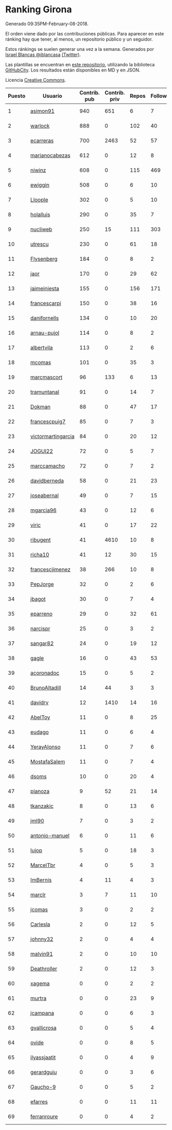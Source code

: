 # Ranking Girona

Generado 09:35PM-February-08-2018.

El orden viene dado por las contribuciones públicas. Para aparecer en este ránking hay que tener, al menos, un repositorio público y un seguidor.

Estos ránkings se suelen generar una vez a la semana. Generados por [Israel Blancas @iblancasa](https://github.com/iblancasa/) [(Twitter)](https://twitter.com/iblancasa).

Las plantillas se encuentran en [este repositorio](https://github.com/iblancasa/GH-Spanish-Ranking), utilizando la biblioteca [GitHubCity](https://github.com/iblancasa/GitHubCity). Los resultados están disponibles en MD y en JSON.

Licencia [Creative Commons](https://creativecommons.org/licenses/by/4.0/).

| Puesto   |  Usuario  | Contrib. pub | Contrib. priv |Repos| Followers | Desde |  Avatar  |
|----------|-----------|--------------|---------------|-----|-----------|-------|----------|
|1|[asimon91](https://github.com/asimon91)|940|651|6|7|2015-07-06|![asimon91](https://avatars3.githubusercontent.com/u/13195695)|
|2|[warlock](https://github.com/warlock)|888|0|102|40|2010-02-03|![warlock](https://avatars2.githubusercontent.com/u/194981)|
|3|[ecarreras](https://github.com/ecarreras)|700|2463|52|57|2010-06-02|![ecarreras](https://avatars3.githubusercontent.com/u/294235)|
|4|[marianocabezas](https://github.com/marianocabezas)|612|0|12|8|2016-05-10|![marianocabezas](https://avatars0.githubusercontent.com/u/19290459)|
|5|[niwinz](https://github.com/niwinz)|608|0|115|469|2011-06-11|![niwinz](https://avatars0.githubusercontent.com/u/843689)|
|6|[ewiggin](https://github.com/ewiggin)|508|0|6|10|2011-03-08|![ewiggin](https://avatars1.githubusercontent.com/u/657517)|
|7|[Lloople](https://github.com/Lloople)|302|0|5|10|2013-10-11|![Lloople](https://avatars2.githubusercontent.com/u/5665466)|
|8|[holalluis](https://github.com/holalluis)|290|0|35|7|2011-09-27|![holalluis](https://avatars1.githubusercontent.com/u/1082644)|
|9|[nucliweb](https://github.com/nucliweb)|250|15|111|303|2012-01-05|![nucliweb](https://avatars1.githubusercontent.com/u/1307927)|
|10|[utrescu](https://github.com/utrescu)|230|0|61|18|2012-07-20|![utrescu](https://avatars0.githubusercontent.com/u/2011002)|
|11|[Flysenberg](https://github.com/Flysenberg)|184|0|8|2|2017-09-22|![Flysenberg](https://avatars2.githubusercontent.com/u/32201366)|
|12|[jaor](https://github.com/jaor)|170|0|29|62|2009-05-04|![jaor](https://avatars3.githubusercontent.com/u/80719)|
|13|[jaimeiniesta](https://github.com/jaimeiniesta)|155|0|156|171|2008-03-09|![jaimeiniesta](https://avatars2.githubusercontent.com/u/2629)|
|14|[francescarpi](https://github.com/francescarpi)|150|0|38|16|2010-05-26|![francescarpi](https://avatars2.githubusercontent.com/u/287872)|
|15|[danifornells](https://github.com/danifornells)|134|0|10|20|2012-12-03|![danifornells](https://avatars3.githubusercontent.com/u/2950939)|
|16|[arnau-pujol](https://github.com/arnau-pujol)|114|0|8|2|2016-08-28|![arnau-pujol](https://avatars3.githubusercontent.com/u/21292745)|
|17|[albertvila](https://github.com/albertvila)|113|0|2|6|2011-03-24|![albertvila](https://avatars0.githubusercontent.com/u/688206)|
|18|[mcomas](https://github.com/mcomas)|101|0|35|3|2013-05-15|![mcomas](https://avatars3.githubusercontent.com/u/4439719)|
|19|[marcmascort](https://github.com/marcmascort)|96|133|6|13|2013-02-14|![marcmascort](https://avatars2.githubusercontent.com/u/3595718)|
|20|[tramuntanal](https://github.com/tramuntanal)|91|0|14|7|2010-02-08|![tramuntanal](https://avatars0.githubusercontent.com/u/199462)|
|21|[Dokman](https://github.com/Dokman)|88|0|47|17|2012-09-06|![Dokman](https://avatars1.githubusercontent.com/u/2290904)|
|22|[francescpuig7](https://github.com/francescpuig7)|85|0|7|3|2016-06-15|![francescpuig7](https://avatars3.githubusercontent.com/u/19941550)|
|23|[victormartingarcia](https://github.com/victormartingarcia)|84|0|20|12|2011-03-09|![victormartingarcia](https://avatars2.githubusercontent.com/u/659832)|
|24|[JOGUI22](https://github.com/JOGUI22)|72|0|5|7|2013-09-30|![JOGUI22](https://avatars0.githubusercontent.com/u/5580229)|
|25|[marccamacho](https://github.com/marccamacho)|72|0|7|2|2014-04-24|![marccamacho](https://avatars1.githubusercontent.com/u/7396184)|
|26|[davidberneda](https://github.com/davidberneda)|58|0|21|23|2012-04-12|![davidberneda](https://avatars0.githubusercontent.com/u/1636163)|
|27|[joseabernal](https://github.com/joseabernal)|49|0|7|15|2011-11-23|![joseabernal](https://avatars2.githubusercontent.com/u/1215598)|
|28|[mgarcia96](https://github.com/mgarcia96)|43|0|12|6|2014-02-01|![mgarcia96](https://avatars1.githubusercontent.com/u/6561770)|
|29|[viric](https://github.com/viric)|41|0|17|22|2009-03-24|![viric](https://avatars1.githubusercontent.com/u/66664)|
|30|[ribugent](https://github.com/ribugent)|41|4610|10|8|2011-11-08|![ribugent](https://avatars1.githubusercontent.com/u/1180455)|
|31|[richa10](https://github.com/richa10)|41|12|30|15|2014-12-06|![richa10](https://avatars3.githubusercontent.com/u/10096428)|
|32|[francescjimenez](https://github.com/francescjimenez)|38|266|10|8|2012-05-30|![francescjimenez](https://avatars0.githubusercontent.com/u/1791741)|
|33|[PepJorge](https://github.com/PepJorge)|32|0|2|6|2013-03-08|![PepJorge](https://avatars1.githubusercontent.com/u/3807514)|
|34|[jbagot](https://github.com/jbagot)|30|0|7|4|2015-03-28|![jbagot](https://avatars3.githubusercontent.com/u/11691527)|
|35|[eparreno](https://github.com/eparreno)|29|0|32|61|2008-03-13|![eparreno](https://avatars1.githubusercontent.com/u/3028)|
|36|[narcispr](https://github.com/narcispr)|25|0|3|2|2011-05-19|![narcispr](https://avatars3.githubusercontent.com/u/798275)|
|37|[sangar82](https://github.com/sangar82)|24|0|19|12|2010-12-15|![sangar82](https://avatars1.githubusercontent.com/u/524030)|
|38|[gagle](https://github.com/gagle)|16|0|43|53|2012-02-17|![gagle](https://avatars0.githubusercontent.com/u/1446052)|
|39|[acoronadoc](https://github.com/acoronadoc)|15|0|5|2|2011-06-01|![acoronadoc](https://avatars2.githubusercontent.com/u/822481)|
|40|[BrunoAltadill](https://github.com/BrunoAltadill)|14|44|3|3|2015-12-29|![BrunoAltadill](https://avatars3.githubusercontent.com/u/16470099)|
|41|[davidrv](https://github.com/davidrv)|12|1410|14|16|2009-03-09|![davidrv](https://avatars2.githubusercontent.com/u/61644)|
|42|[AbelToy](https://github.com/AbelToy)|11|0|8|25|2009-10-31|![AbelToy](https://avatars2.githubusercontent.com/u/147130)|
|43|[eudago](https://github.com/eudago)|11|0|6|4|2011-05-25|![eudago](https://avatars2.githubusercontent.com/u/809916)|
|44|[YerayAlonso](https://github.com/YerayAlonso)|11|0|7|6|2012-05-29|![YerayAlonso](https://avatars2.githubusercontent.com/u/1788228)|
|45|[MostafaSalem](https://github.com/MostafaSalem)|11|0|7|4|2016-05-03|![MostafaSalem](https://avatars1.githubusercontent.com/u/19169958)|
|46|[dsoms](https://github.com/dsoms)|10|0|20|4|2011-07-13|![dsoms](https://avatars3.githubusercontent.com/u/912243)|
|47|[pianoza](https://github.com/pianoza)|9|52|21|14|2013-02-28|![pianoza](https://avatars3.githubusercontent.com/u/3731130)|
|48|[tkanzakic](https://github.com/tkanzakic)|8|0|13|6|2011-06-29|![tkanzakic](https://avatars0.githubusercontent.com/u/884028)|
|49|[jml90](https://github.com/jml90)|7|0|3|2|2016-03-18|![jml90](https://avatars2.githubusercontent.com/u/17928538)|
|50|[antonio-manuel](https://github.com/antonio-manuel)|6|0|11|6|2015-04-09|![antonio-manuel](https://avatars0.githubusercontent.com/u/11867984)|
|51|[lujop](https://github.com/lujop)|5|0|18|3|2011-07-16|![lujop](https://avatars1.githubusercontent.com/u/920260)|
|52|[MarcelTbr](https://github.com/MarcelTbr)|4|0|5|3|2016-11-18|![MarcelTbr](https://avatars3.githubusercontent.com/u/23552041)|
|53|[ImBernis](https://github.com/ImBernis)|4|11|4|3|2016-05-28|![ImBernis](https://avatars3.githubusercontent.com/u/19626829)|
|54|[marclr](https://github.com/marclr)|3|7|11|10|2013-02-04|![marclr](https://avatars0.githubusercontent.com/u/3474291)|
|55|[jcomas](https://github.com/jcomas)|3|0|2|2|2013-12-30|![jcomas](https://avatars3.githubusercontent.com/u/6289333)|
|56|[Carlesla](https://github.com/Carlesla)|2|0|12|5|2012-06-18|![Carlesla](https://avatars0.githubusercontent.com/u/1863714)|
|57|[johnny32](https://github.com/johnny32)|2|0|4|4|2013-03-20|![johnny32](https://avatars2.githubusercontent.com/u/3924718)|
|58|[malvin91](https://github.com/malvin91)|2|0|10|10|2014-02-27|![malvin91](https://avatars2.githubusercontent.com/u/6801363)|
|59|[Deathroller](https://github.com/Deathroller)|2|0|12|3|2014-06-18|![Deathroller](https://avatars3.githubusercontent.com/u/7921596)|
|60|[xagema](https://github.com/xagema)|0|0|2|2|2012-05-23|![xagema](https://avatars2.githubusercontent.com/u/1770166)|
|61|[murtra](https://github.com/murtra)|0|0|23|9|2012-06-05|![murtra](https://avatars3.githubusercontent.com/u/1818725)|
|62|[jcampana](https://github.com/jcampana)|0|0|6|3|2012-07-16|![jcampana](https://avatars3.githubusercontent.com/u/1982571)|
|63|[gvallicrosa](https://github.com/gvallicrosa)|0|0|5|4|2012-09-13|![gvallicrosa](https://avatars0.githubusercontent.com/u/2340232)|
|64|[ovide](https://github.com/ovide)|0|0|8|5|2013-02-01|![ovide](https://avatars3.githubusercontent.com/u/3451025)|
|65|[ilyassjaatit](https://github.com/ilyassjaatit)|0|0|4|9|2013-12-06|![ilyassjaatit](https://avatars0.githubusercontent.com/u/6122534)|
|66|[gerardguiu](https://github.com/gerardguiu)|0|0|3|6|2013-10-14|![gerardguiu](https://avatars2.githubusercontent.com/u/5679102)|
|67|[Gaucho-9](https://github.com/Gaucho-9)|0|0|5|2|2014-01-27|![Gaucho-9](https://avatars3.githubusercontent.com/u/6517150)|
|68|[efarres](https://github.com/efarres)|0|0|11|11|2014-03-04|![efarres](https://avatars0.githubusercontent.com/u/6848360)|
|69|[ferranroure](https://github.com/ferranroure)|0|0|4|2|2015-09-28|![ferranroure](https://avatars0.githubusercontent.com/u/14871012)|
